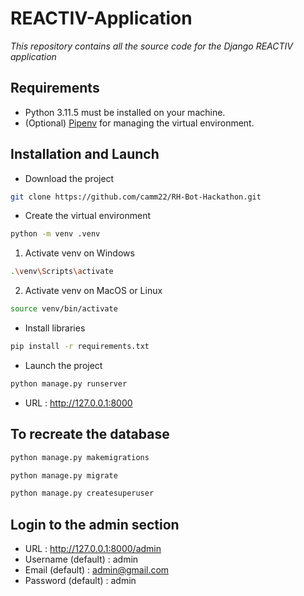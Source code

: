 # REACTIV-Application

*This repository contains all the source code for the Django REACTIV application*

## Requirements

- Python 3.11.5 must be installed on your machine.
- (Optional) [Pipenv](https://pipenv.pypa.io/en/latest/install/) for managing the virtual environment.

## Installation and Launch

- Download the project

```bash
git clone https://github.com/camm22/RH-Bot-Hackathon.git
```

- Create the virtual environment

```bash
python -m venv .venv
```

1) Activate venv on Windows

```bash
.\venv\Scripts\activate
```

2) Activate venv on MacOS or Linux

```bash
source venv/bin/activate
```

- Install libraries

```bash
pip install -r requirements.txt
```

- Launch the project

```bash
python manage.py runserver
```

- URL : <http://127.0.0.1:8000>

## To recreate the database

```bash
python manage.py makemigrations

python manage.py migrate

python manage.py createsuperuser
```

## Login to the admin section

- URL : <http://127.0.0.1:8000/admin>
- Username (default) : admin
- Email (default) : <admin@gmail.com>
- Password (default) : admin
